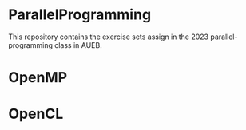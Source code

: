 # ParallelProgramming
This repository contains the exercise sets assign in the 2023 parallel-programming class in AUEB.  

# OpenMP

# OpenCL
